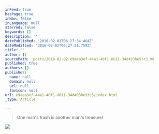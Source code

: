 ```yaml
---
inFeed: true
hasPage: true
inNav: false
inLanguage: null
starred: false
keywords: []
description: ''
datePublished: '2016-02-02T06:27:34.464Z'
dateModified: '2016-02-02T06:27:31.759Z'
title: ''
author: []
sourcePath: _posts/2016-02-02-e9aea3ef-44a1-40f1-8611-34d493be93c3.md
published: true
authors: []
publisher:
  name: null
  domain: null
  url: null
  favicon: null
url: e9aea3ef-44a1-40f1-8611-34d493be93c3/index.html
_type: Article

---
```

> One man's trash is another man's treasure!

![](https://s3-us-west-2.amazonaws.com/the-grid-img/p/6072adbe1cc2ed1f55bd4b3f8a55e0329114f6e3.jpg)